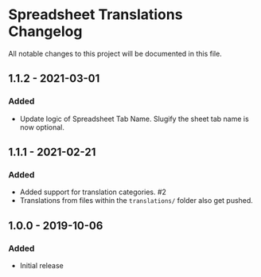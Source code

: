 # Spreadsheet Translations Changelog

All notable changes to this project will be documented in this file.

## 1.1.2 - 2021-03-01
### Added
- Update logic of Spreadsheet Tab Name. Slugify the sheet tab name is now optional.

## 1.1.1 - 2021-02-21
### Added
- Added support for translation categories. #2
- Translations from files within the `translations/` folder also get pushed.

## 1.0.0 - 2019-10-06
### Added
- Initial release
